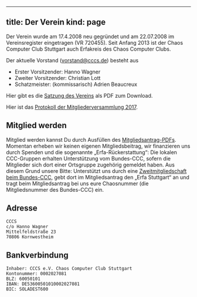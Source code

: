 -----
title: Der Verein
kind: page
-----

Der Verein wurde am 17.4.2008 neu gegründet und am 22.07.2008 im
Vereinsregister eingetragen (VR 720455).
Seit Anfang 2013 ist der Chaos Computer Club Stuttgart auch Erfakreis
des Chaos Computer Clubs.

Der aktuelle Vorstand (vorstand@cccs.de) besteht aus

* Erster Vorsitzender: Hanno Wagner
* Zweiter Vorsitzender: Christian Lott
* Schatzmeister: (kommissarisch) Adrien Beaucreux

Hier gibt es die [Satzung des Vereins](CCCS-Satzung-20080417.pdf) als
PDF zum Download.

Hier ist das [Protokoll der Mitgliederversammlung 2017](https://www.cccs.de/about/verein/mv2017/).

## Mitglied werden

Mitglied werden kannst Du durch Ausfüllen des [Mitgliedsantrag-PDFs](Mitgliedsantrag.pdf).
Momentan erheben wir keinen eigenen Mitgliedsbeitrag, wir finanzieren
uns durch Spenden und die sogenannte „Erfa-Rückerstattung“: Die lokalen
CCC-Gruppen erhalten Unterstützung vom Bundes-CCC, sofern die Mitglieder
sich dort einer Ortsgruppe zugehörig gemeldet haben. Aus diesem Grund
unsere Bitte: Unterstützt uns durch eine [Zweitmitgliedschaft beim
Bundes-CCC](http://www.ccc.de/membership), gebt dort im Mitgliedsantrag
den „Erfa Stuttgart“ an und tragt beim Mitgliedsantrag bei uns eure
Chaosnummer (die Mitgliedsnummer des Bundes-CCC) ein.

## Adresse

    CCCS
    c/o Hanno Wagner
    Mittelfeldstraße 23
    70806 Kornwestheim

## Bankverbindung

    Inhaber: CCCS e.V. Chaos Computer Club Stuttgart
    Kontonummer: 0002027081
    BLZ: 60050101
    IBAN: DE53600501010002027081
    BIC: SOLADEST600

